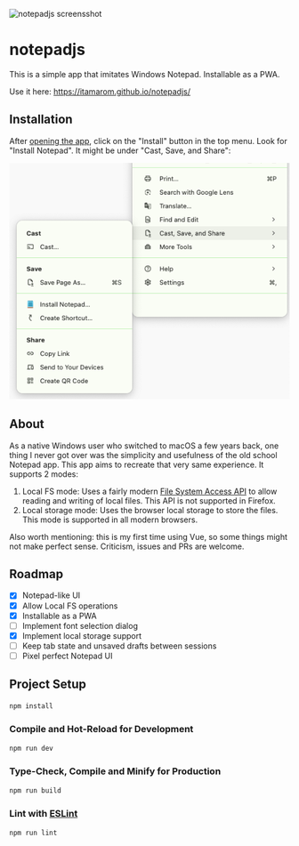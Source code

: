 ![notepadjs screensshot](screenshot.png?raw=true "notepadjs")

# notepadjs

This is a simple app that imitates Windows Notepad. Installable as a PWA.

Use it here: https://itamarom.github.io/notepadjs/

## Installation

After [opening the app](https://itamarom.github.io/notepadjs/), click on the "Install" button in the top menu. Look for "Install Notepad". It might be under "Cast, Save, and Share":

![notepadjs setup](setup.png?raw=true "setup")

## About

As a native Windows user who switched to macOS a few years back, one thing I never got over was the simplicity and usefulness of the old school Notepad app. This app aims to recreate that very same experience. It supports 2 modes:
1. Local FS mode: Uses a fairly modern [File System Access API](https://wicg.github.io/file-system-access/) to allow reading and writing of local files. This API is not supported in Firefox.
2. Local storage mode: Uses the browser local storage to store the files. This mode is supported in all modern browsers.

Also worth mentioning: this is my first time using Vue, so some things might not make perfect sense. Criticism, issues and PRs are welcome.

## Roadmap

- [X] Notepad-like UI
- [X] Allow Local FS operations
- [X] Installable as a PWA
- [ ] Implement font selection dialog
- [X] Implement local storage support
- [ ] Keep tab state and unsaved drafts between sessions
- [ ] Pixel perfect Notepad UI 

## Project Setup

```sh
npm install
```

### Compile and Hot-Reload for Development

```sh
npm run dev
```

### Type-Check, Compile and Minify for Production

```sh
npm run build
```

### Lint with [ESLint](https://eslint.org/)

```sh
npm run lint
```
